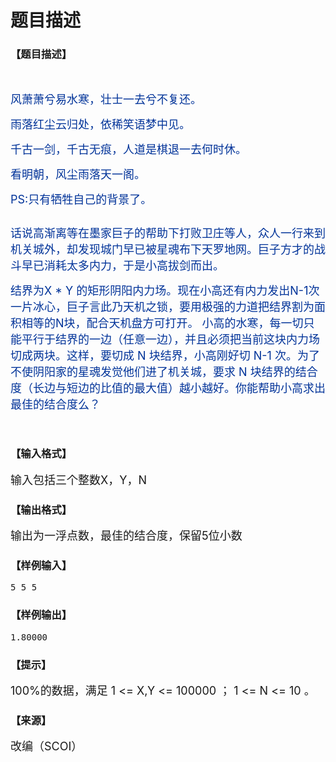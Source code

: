 # 题目描述


<h3>
【题目描述】
</h3>
<p>
<br/>
</p>
<p>
<span style="color:#003399;font-size:18px;">风萧萧兮易水寒，壮士一去兮不复还。</span> 
</p>
<p>
<span style="color:#003399;font-size:18px;">雨落红尘云归处，依稀笑语梦中见。</span> 
</p>
<p>
<span style="color:#003399;font-size:18px;">千古一剑，千古无痕，人道是棋退一去何时休。</span> 
</p>
<p>
<span style="color:#003399;font-size:18px;">看明朝，风尘雨落天一阁。</span> 
</p>
<p>
<span style="color:#003399;font-size:18px;">PS:只有牺牲自己的背景了。</span> 
</p>
<p>
<img src="/upload/image/20141019/20141019203039_51502.png" alt=""/> 
</p>
<p>
<span style="color:#003399;font-size:18px;">话说高渐离等在墨家巨子的帮助下打败卫庄等人，众人一行来到机关城外，却发现城门早已被星魂布下天罗地网。巨子方才的战斗早已消耗太多内力，于是小高拔剑而出。</span> 
</p>
<p>
<span style="color:#003399;font-size:18px;">结界为X * Y 的矩形阴阳内力场。现在小高还有内力发出N-1次一片冰心，巨子言此乃天机之锁，要用极强的力道把结界割为面积相等的N块，配合天机盘方可打开。 小高的水寒，每一切只能平行于结界的一边（任意一边），并且必须把当前这块内力场切成两块。这样，要切成 N 块结界，小高刚好切 N-1 次。为了不使阴阳家的星魂发觉他们进了机关城，要求 N 块结界的结合度（长边与短边的比值的最大值）越小越好。你能帮助小高求出最佳的结合度么？</span> 
</p>
<p>
<br/>
</p>
<h3>
【输入格式】
</h3>
<p>
<span style="font-size:18px;">输入包括三个整数X，Y，N</span> 
</p>
<h3>
【输出格式】
</h3>
<p>
<span style="font-size:18px;">输出为一浮点数，最佳的结合度，保留5位小数</span> 
</p>
<h3>
【样例输入】
</h3>
<pre>5 5 5
</pre>
<h3>
【样例输出】
</h3>
<pre>1.80000
</pre>
<h3>
【提示】
</h3>
<p>
<span style="font-size:18px;">100%的数据，满足 1 &lt;= X,Y &lt;= 100000 ； 1 &lt;= N &lt;= 10 。</span> 
</p>
<h3>
【来源】
</h3>
<p>
<span style="font-size:18px;">改编（SCOI）</span> 
</p>
